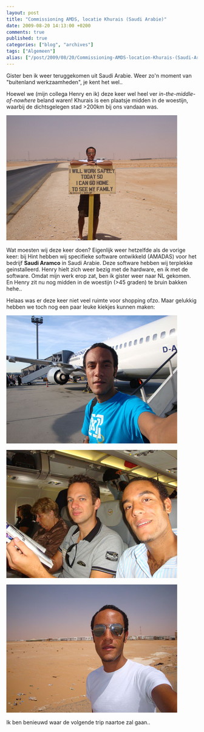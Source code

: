 ```yaml
---
layout: post
title: "Commissioning AMDS, locatie Khurais (Saudi Arabie)"
date: 2009-08-20 14:13:00 +0200
comments: true
published: true
categories: ["blog", "archives"]
tags: ["Algemeen"]
alias: ["/post/2009/08/20/Commissioning-AMDS-location-Khurais-(Saudi-Arabie).aspx", "/post/2009/08/20/commissioning-amds-location-khurais-(saudi-arabie).aspx"]
---
```

Gister ben ik weer teruggekomen uit Saudi Arabie. Weer zo&#39;n moment van &quot;buitenland werkzaamheden&quot;, je kent het wel.. 

Hoewel we (mijn collega Henry en ik) deze keer wel heel ver <em>in-the-middle-of-nowhere</em> beland waren! Khurais is een plaatsje midden in de woestijn, waarbij de dichtsgelegen stad &gt;200km bij ons vandaan was. 

![1](/assets/2009/8/Mike_1.jpg)
<!-- more -->

Wat moesten wij deze keer doen? Eigenlijk weer hetzelfde als de vorige keer: bij Hint hebben wij specifieke software ontwikkeld (AMADAS) voor het bedrijf <strong>Saudi Aramco</strong> in Saudi Arabie.&nbsp;Deze software hebben wij terplekke geinstalleerd. Henry hielt zich weer bezig met de hardware, en ik met de software. Omdat mijn werk erop zat, ben ik gister weer naar NL gekomen. En Henry zit nu nog midden in de woestijn (&gt;45 graden) te bruin bakken hehe.. 

Helaas was er deze keer niet veel ruimte voor shopping ofzo. Maar gelukkig hebben we toch nog een paar leuke kiekjes kunnen maken: 


![2](/assets/2009/8/mike2.jpg)

![3](/assets/2009/8/mike_henry.jpg)

![4](/assets/2009/8/mike3.jpg)

Ik ben benieuwd waar de volgende trip naartoe zal gaan.. 

